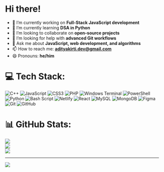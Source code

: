 # Hi there!

- 🔭 I’m currently working on **Full-Stack JavaScript development**
- 🌱 I’m currently learning **DSA in Python**
- 👯 I’m looking to collaborate on **open-source projects**
- 🤔 I’m looking for help with **advanced Git workflows**
- 💬 Ask me about **JavaScript, web development, and algorithms**
- 📫 How to reach me: **[adityakirti.dev@gmail.com](mailto:adityakirti.dev@gmail.com)**
- 😄 Pronouns: **he/him**

# 💻 Tech Stack:
![C++](https://img.shields.io/badge/c++-%2300599C.svg?style=for-the-badge&logo=c%2B%2B&logoColor=white) ![JavaScript](https://img.shields.io/badge/javascript-%23323330.svg?style=for-the-badge&logo=javascript&logoColor=%23F7DF1E) ![CSS3](https://img.shields.io/badge/css3-%231572B6.svg?style=for-the-badge&logo=css3&logoColor=white) ![PHP](https://img.shields.io/badge/php-%23777BB4.svg?style=for-the-badge&logo=php&logoColor=white) ![Windows Terminal](https://img.shields.io/badge/Windows%20Terminal-%234D4D4D.svg?style=for-the-badge&logo=windows-terminal&logoColor=white) ![PowerShell](https://img.shields.io/badge/PowerShell-%235391FE.svg?style=for-the-badge&logo=powershell&logoColor=white) ![Python](https://img.shields.io/badge/python-3670A0?style=for-the-badge&logo=python&logoColor=ffdd54) ![Bash Script](https://img.shields.io/badge/bash_script-%23121011.svg?style=for-the-badge&logo=gnu-bash&logoColor=white) ![Netlify](https://img.shields.io/badge/netlify-%23000000.svg?style=for-the-badge&logo=netlify&logoColor=#00C7B7) ![React](https://img.shields.io/badge/react-%2320232a.svg?style=for-the-badge&logo=react&logoColor=%2361DAFB) ![MySQL](https://img.shields.io/badge/mysql-4479A1.svg?style=for-the-badge&logo=mysql&logoColor=white) ![MongoDB](https://img.shields.io/badge/MongoDB-%234ea94b.svg?style=for-the-badge&logo=mongodb&logoColor=white) ![Figma](https://img.shields.io/badge/figma-%23F24E1E.svg?style=for-the-badge&logo=figma&logoColor=white) ![Git](https://img.shields.io/badge/git-%23F05033.svg?style=for-the-badge&logo=git&logoColor=white) ![GitHub](https://img.shields.io/badge/github-%23121011.svg?style=for-the-badge&logo=github&logoColor=white)
# 📊 GitHub Stats:
![](https://github-readme-stats.vercel.app/api?username=addy118&theme=dark&hide_border=true&include_all_commits=false&count_private=false)<br/>
![](https://github-readme-streak-stats.herokuapp.com/?user=addy118&theme=dark&hide_border=true)<br/>
![](https://github-readme-stats.vercel.app/api/top-langs/?username=addy118&theme=dark&hide_border=true&include_all_commits=false&count_private=false&layout=compact)

---
[![](https://visitcount.itsvg.in/api?id=addy118&icon=2&color=2)](https://visitcount.itsvg.in)

